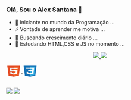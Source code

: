 ### Olá, Sou o Alex Santana 👋


- 🌱 iniciante no mundo da Programação ...
- ⚡ Vontade de aprender me motiva ...
- 🔭 Buscando crescimento diário ...
- 🤔 Estudando HTML,CSS e JS no momento ...

<div align="center">
  <a href="https://github.com/AleexSantana">
  <img height="180em" src="https://github-readme-stats.vercel.app/api?username=aleexsantana&show_icons=true&theme=gotham&include_all_commits=true&count_private=true"/>
  <img height="180em" src="https://github-readme-stats.vercel.app/api/top-langs/?username=aleexsantana&layout=compact&langs_count=7&theme=gotham"/>
</div>


<div style="display: inline_block"><br>
  <img align="center" alt="Alex-HTML" height="30" width="40" src="https://raw.githubusercontent.com/devicons/devicon/master/icons/html5/html5-original.svg">
  <img align="center" alt="Alex-CSS" height="30" width="40" src="https://raw.githubusercontent.com/devicons/devicon/master/icons/css3/css3-original.svg">
</div>

##

<div>
  <a href="https://www.instagram.com/alexsanttan/"  "target="_blank"><img src="https://img.shields.io/badge/-Instagram-%23E4405F?style=for-the-badge&logo=instagram&logoColor=white" target="_blank"></a>
  <a href="https://www.linkedin.com/in/alex-santana-70b88b1b5/" "target="_blank"><img src="https://img.shields.io/badge/-LinkedIn-%230077B5?style=for-the-badge&logo=linkedin&logoColor=white" target="_blank"></a>
</div>

